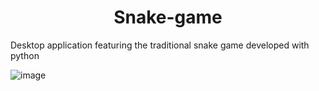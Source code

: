 <h1 align="center">Snake-game</h1>

Desktop application featuring the traditional snake game developed with python

![image](https://user-images.githubusercontent.com/95056296/157882628-4a7d9a46-a636-4833-9240-b17c59c9c752.png)

